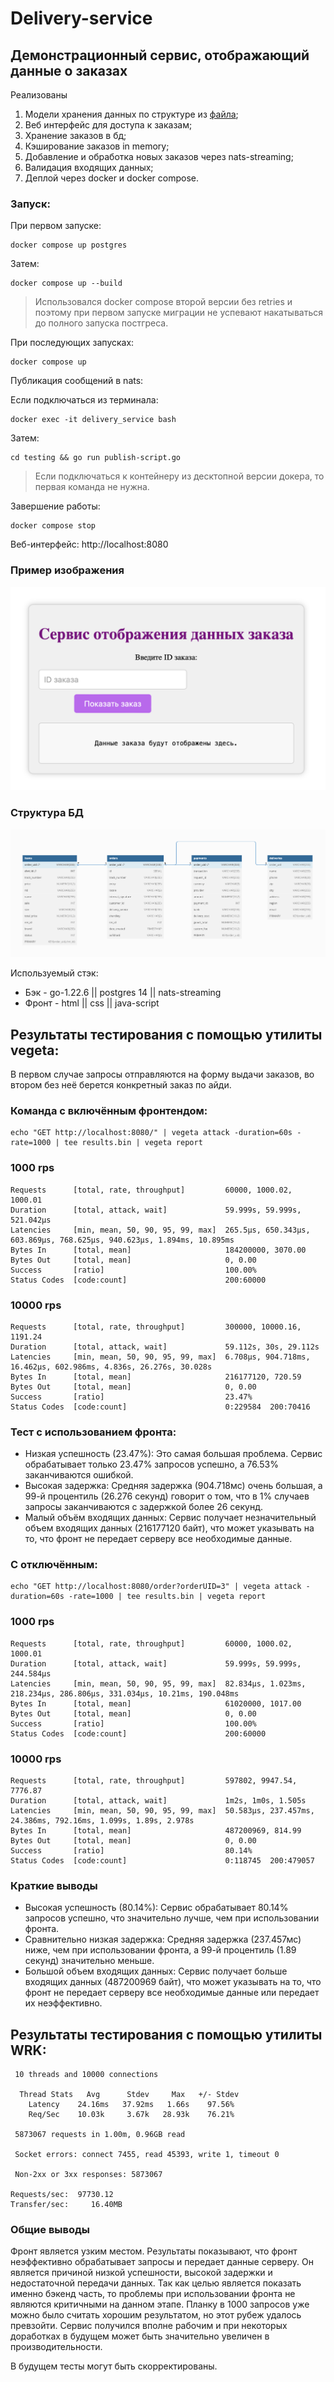 # Delivery-service
## Демонстрационный сервис, отображающий данные о заказах


Реализованы

1. Модели хранения данных по структуре из [файла](https://github.com/Basty64/delivery-service/blob/main/docs/model.json);
2. Веб интерфейс для доступа к заказам;
2. Хранение заказов в бд;
3. Кэширование заказов in memory;
4. Добавление и обработка новых заказов через nats-streaming;
5. Валидация входящих данных;
6. Деплой через docker и docker compose.

### Запуск:

При первом запуске:
```
docker compose up postgres
```
Затем:
```
docker compose up --build
```
> Использовался docker compose второй версии без retries и поэтому при первом запуске миграции не успевают накатываться до полного запуска постгреса.

При последующих запусках:
```
docker compose up
```

Публикация сообщений в nats:

Если подключаться из терминала:
```
docker exec -it delivery_service bash
```
Затем:
```
cd testing && go run publish-script.go
```

> Если подключаться к контейнеру из десктопной версии докера, то первая команда не нужна.

Завершение работы:
```
docker compose stop
```
Веб-интерфейс:
http://localhost:8080

### Пример изображения
![Пример изображения](docs/example.png)

### Структура БД
![Структура БД](docs/bd-diagram.png)

Используемый стэк:
* Бэк -
go-1.22.6 || postgres 14 || nats-streaming
* Фронт - html || css || java-script

## Результаты тестирования с помощью утилиты vegeta:

В первом случае запросы отправляются на форму выдачи заказов, во втором без неё берется конкретный заказ по айди.

### Команда с включённым фронтендом:
```
echo "GET http://localhost:8080/" | vegeta attack -duration=60s -rate=1000 | tee results.bin | vegeta report
```
### 1000 rps
```
Requests      [total, rate, throughput]         60000, 1000.02, 1000.01
Duration      [total, attack, wait]             59.999s, 59.999s, 521.042µs
Latencies     [min, mean, 50, 90, 95, 99, max]  265.5µs, 650.343µs, 603.869µs, 768.625µs, 940.623µs, 1.894ms, 10.895ms
Bytes In      [total, mean]                     184200000, 3070.00
Bytes Out     [total, mean]                     0, 0.00
Success       [ratio]                           100.00%
Status Codes  [code:count]                      200:60000
```
### 10000 rps
```
Requests      [total, rate, throughput]         300000, 10000.16, 1191.24
Duration      [total, attack, wait]             59.112s, 30s, 29.112s
Latencies     [min, mean, 50, 90, 95, 99, max]  6.708µs, 904.718ms, 16.462µs, 602.986ms, 4.836s, 26.276s, 30.028s
Bytes In      [total, mean]                     216177120, 720.59
Bytes Out     [total, mean]                     0, 0.00
Success       [ratio]                           23.47%
Status Codes  [code:count]                      0:229584  200:70416 
```

### Тест с использованием фронта:

* Низкая успешность (23.47%): Это самая большая проблема. Сервис обрабатывает только 23.47% запросов успешно, а 76.53% заканчиваются ошибкой.
* Высокая задержка: Средняя задержка (904.718мс) очень большая, а 99-й процентиль (26.276 секунд) говорит о том, что в 1% случаев запросы заканчиваются с задержкой более 26 секунд.
* Малый объём входящих данных: Сервис получает незначительный объем входящих данных (216177120 байт), что может указывать на то, что фронт не передает серверу все необходимые данные.

### С отключённым:
```
echo "GET http://localhost:8080/order?orderUID=3" | vegeta attack -duration=60s -rate=1000 | tee results.bin | vegeta report
```
### 1000 rps
```
Requests      [total, rate, throughput]         60000, 1000.02, 1000.01
Duration      [total, attack, wait]             59.999s, 59.999s, 244.584µs
Latencies     [min, mean, 50, 90, 95, 99, max]  82.834µs, 1.023ms, 218.234µs, 286.806µs, 331.034µs, 10.21ms, 190.048ms
Bytes In      [total, mean]                     61020000, 1017.00
Bytes Out     [total, mean]                     0, 0.00
Success       [ratio]                           100.00%
Status Codes  [code:count]                      200:60000  
```
### 10000 rps
```
Requests      [total, rate, throughput]         597802, 9947.54, 7776.87
Duration      [total, attack, wait]             1m2s, 1m0s, 1.505s
Latencies     [min, mean, 50, 90, 95, 99, max]  50.583µs, 237.457ms, 24.386ms, 792.16ms, 1.099s, 1.89s, 2.978s
Bytes In      [total, mean]                     487200969, 814.99
Bytes Out     [total, mean]                     0, 0.00
Success       [ratio]                           80.14%
Status Codes  [code:count]                      0:118745  200:479057 
```
### Краткие выводы
* Высокая успешность (80.14%): Сервис обрабатывает 80.14% запросов успешно, что значительно лучше, чем при использовании фронта.
* Сравнительно низкая задержка: Средняя задержка (237.457мс) ниже, чем при использовании фронта, а 99-й процентиль (1.89 секунд) значительно меньше.
* Большой объем входящих данных: Сервис получает больше входящих данных (487200969 байт), что может указывать на то, что фронт не передает серверу все необходимые данные или передает их неэффективно.

## Результаты тестирования с помощью утилиты WRK:

```
 10 threads and 10000 connections
 
  Thread Stats   Avg      Stdev     Max   +/- Stdev
    Latency    24.16ms   37.92ms   1.66s    97.56%
    Req/Sec    10.03k     3.67k   28.93k    76.21%
    
 5873067 requests in 1.00m, 0.96GB read
  
 Socket errors: connect 7455, read 45393, write 1, timeout 0
  
 Non-2xx or 3xx responses: 5873067
  
Requests/sec:  97730.12
Transfer/sec:     16.40MB
```
### Общие выводы
Фронт является узким местом. Результаты показывают, что фронт неэффективно обрабатывает запросы и передает данные серверу. Он является причиной низкой успешности, высокой задержки и недостаточной передачи данных.
Так как целью является показать именно бэкенд часть, то проблемы при использовании фронта не являются критичными на данном этапе. Планку в 1000 запросов уже можно было считать хорошим результатом, но этот рубеж удалось превзойти.
Сервис получился вполне рабочим и при некоторых доработках в будущем может быть значительно увеличен в производительности.

В будущем тесты могут быть скорректированы.
